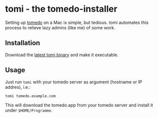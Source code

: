 # tomi - the tomedo-installer

Setting up [tomedo](https://tomedo.de) on a Mac is simple, but tedious.
tomi automates this process to relieve lazy admins (like me) of some work.

## Installation

Download the [latest tomi binary](https://github.com/bjoernalbers/tomi/releases/latest)
and make it executable.

## Usage

Just run `tomi` with your tomedo server as argument (hostname or IP addres), i.e.:

```
tomi tomedo.example.com
```

This will download the tomedo.app from your tomedo server and install it under
`$HOME/Programme`.
